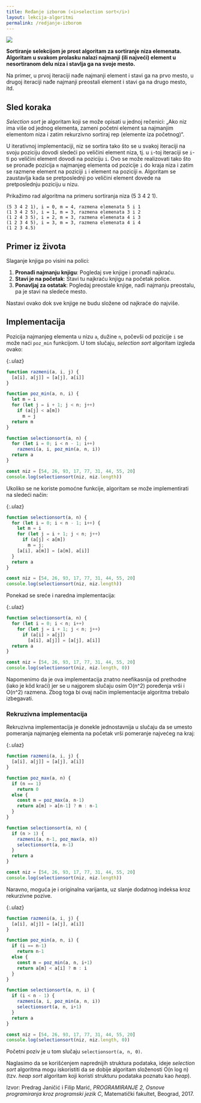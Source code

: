 ```yaml
---
title: Ređanje izborom (<i>selection sort</i>)
layout: lekcija-algoritmi
permalink: /redjanje-izborom
---
```


![](https://upload.wikimedia.org/wikipedia/commons/b/b0/Selection_sort_animation.gif)

**Sortiranje selekcijom je prost algoritam za sortiranje niza elemenata. Algoritam u svakom prolasku nalazi najmanji (ili najveći) element u nesortiranom delu niza i stavlja ga na svoje mesto.**

Na primer, u prvoj iteraciji nađe najmanji element i stavi ga na prvo mesto, u drugoj iteraciji nađe najmanji preostali element i stavi ga na drugo mesto, itd.

## Sled koraka

*Selection sort* je algoritam koji se može opisati u jednoj rečenici: „Ako niz ima više od jednog elementa, zameni početni element sa najmanjim elementom niza i zatim rekurzivno sortiraj rep (elemente iza početnog)“.

U iterativnoj implementaciji, niz se sortira tako što se u svakoj iteraciji na svoju poziciju dovodi sledeći po veličini element niza, tj. u `i`-toj iteraciji se `i`-ti po veličini element dovodi na poziciju `i`. Ovo se može realizovati tako što se pronađe pozicija `m` najmanjeg elementa od pozicije `i` do kraja niza i zatim se razmene element na poziciji `i` i element na poziciji `m`. Algoritam se zaustavlja kada se pretposlednji po veličini element dovede na pretposlednju poziciju u nizu.

Prikažimo rad algoritma na primeru sortiranja niza (5 3 4 2 1).

```
(5 3 4 2 1), i = 0, m = 4, razmena elemenata 5 i 1
(1 3 4 2 5), i = 1, m = 3, razmena elemenata 3 i 2
(1 2 4 3 5), i = 2, m = 3, razmena elemenata 4 i 3
(1 2 3 4 5), i = 3, m = 3, razmena elemenata 4 i 4
(1 2 3 4.5)
```

## Primer iz života

Slaganje knjiga po visini na polici:

1. **Pronađi najmanju knjigu**: Pogledaj sve knjige i pronađi najkraću.
2. **Stavi je na početak**: Stavi tu najkraću knjigu na početak police.
3. **Ponavljaj za ostatak**: Pogledaj preostale knjige, nađi najmanju preostalu, pa je stavi na sledeće mesto.

Nastavi ovako dok sve knjige ne budu složene od najkraće do najviše.

## Implementacija

Pozicija najmanjeg elementa u nizu `a`,  dužine `n`, počevši od pozicije `i` se može naći `poz_min` funkcijom. U tom slučaju, *selection sort* algoritam izgleda ovako:

{:.ulaz}
```js
function razmeni(a, i, j) {
  [a[i], a[j]] = [a[j], a[i]]
}

function poz_min(a, n, i) {
  let m = i
  for (let j = i + 1; j < n; j++)
    if (a[j] < a[m])
      m = j
  return m
}

function selectionsort(a, n) {
  for (let i = 0; i < n - 1; i++)
    razmeni(a, i, poz_min(a, n, i))
  return a
}

const niz = [54, 26, 93, 17, 77, 31, 44, 55, 20]
console.log(selectionsort(niz, niz.length))
```

Ukoliko se ne koriste pomoćne funkcije, algoritam se može implementirati na sledeći način:

{:.ulaz}
```js
function selectionsort(a, n) {
  for (let i = 0; i < n - 1; i++) {
    let m = i
    for (let j = i + 1; j < n; j++)
      if (a[j] < a[m])
        m = j;
    [a[i], a[m]] = [a[m], a[i]]
  }
  return a
}

const niz = [54, 26, 93, 17, 77, 31, 44, 55, 20]
console.log(selectionsort(niz, niz.length))
```

Ponekad se sreće i naredna implementacija:

{:.ulaz}
```js
function selectionsort(a, n) {
  for (let i = 0; i < n; i++)
    for (let j = i + 1; j < n; j++)
      if (a[i] > a[j])
        [a[i], a[j]] = [a[j], a[i]]
  return a
}

const niz = [54, 26, 93, 17, 77, 31, 44, 55, 20]
console.log(selectionsort(niz, niz.length, 0))
```

Napomenimo da je ova implementacija znatno neefikasnija od prethodne (iako je kôd kraći) jer se u najgorem slučaju osim O(n^2) poređenja vrši i O(n^2) razmena. Zbog toga bi ovaj način implementacije algoritma trebalo izbegavati.

### Rekruzivna implementacija

Rekruzivna implementacija je donekle jednostavnija u slučaju da se umesto pomeranja najmanjeg elementa  na početak vrši pomeranje najvećeg na kraj:

{:.ulaz}
```js
function razmeni(a, i, j) {
  [a[i], a[j]] = [a[j], a[i]]
}

function poz_max(a, n) {
  if (n == 1)
    return 0
  else {
    const m = poz_max(a, n-1)
    return a[m] > a[n-1] ? m : n-1
  }
}

function selectionsort(a, n) {
  if (n > 1) {
    razmeni(a, n-1, poz_max(a, n))
    selectionsort(a, n-1)
  }
  return a
}

const niz = [54, 26, 93, 17, 77, 31, 44, 55, 20]
console.log(selectionsort(niz, niz.length))

```

Naravno, moguća je i originalna varijanta, uz slanje dodatnog indeksa kroz rekurzivne pozive.

{:.ulaz}
```js
function razmeni(a, i, j) {
  [a[i], a[j]] = [a[j], a[i]]
}

function poz_min(a, n, i) {
  if (i == n-1)
    return n-1
  else {
    const m = poz_min(a, n, i+1)
    return a[m] < a[i] ? m : i
  }
}

function selectionsort(a, n, i) {
  if (i < n - 1) {
    razmeni(a, i, poz_min(a, n, i))
    selectionsort(a, n, i+1)
  }
  return a
}

const niz = [54, 26, 93, 17, 77, 31, 44, 55, 20]
console.log(selectionsort(niz, niz.length, 0))
```

Početni poziv je u tom slučaju `selectionsort(a, n, 0)`.

Naglasimo da se korišćenjem naprednijih struktura podataka, ideje *selection sort* algoritma mogu iskoristiti da se dobije algoritam složenosti O(n log n) (tzv. *heap sort* algoritam koji koristi strukturu podataka poznatu kao *heap*).


Izvor: Predrag Janičić i Filip Marić, *PROGRAMIRANJE 2, Osnove programiranja kroz programski jezik C*, Matematički fakultet, Beograd, 2017.

